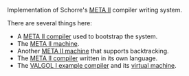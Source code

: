 Implementation of Schorre's [META II](http://www.ibm-1401.info/Meta-II-schorre.pdf)
compiler writing system.

There are several things here:

 - A [META II compiler](META_II_compiler.c) used to bootstrap the system.
 - The [META II machine](META_II_machine.c).
 - Another [META II machine](META_II_machine_bt.c) that supports backtracking.
 - The [META II compiler](META_II.m2) written in its own language.
 - The [VALGOL I example compiler](VALGOL_I.m2) and its [virtual machine](VALGOL_I_machine.c).
